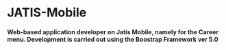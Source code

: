 # JATIS-Mobile


#### Web-based application developer on Jatis Mobile, namely for the Career menu. Development is carried out using the Boostrap Framework ver 5.0
